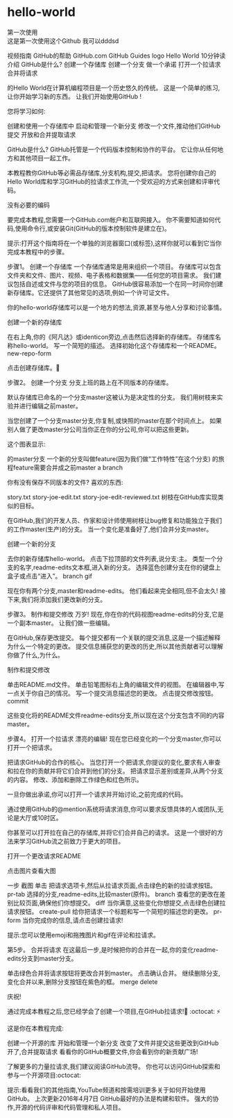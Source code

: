 # hello-world
第一次使用				                        
这是第一次使用这个Github
我可以dddsd

视频指南 GitHub的帮助 GitHub.com  GitHub Guides logo
Hello World
10分钟读
介绍
GitHub是什么?
创建一个存储库
创建一个分支
做一个承诺
打开一个拉请求
合并将请求

的Hello World在计算机编程项目是一个历史悠久的传统。 这是一个简单的练习,让你开始学习新的东西。 让我们开始使用GitHub !

您将学习如何:

创建和使用一个存储库中
启动和管理一个新分支
修改一个文件,推动他们GitHub提交
开放和合并提取请求

GitHub是什么?
GitHub托管是一个代码版本控制和协作的平台。 它让你从任何地方和其他项目一起工作。

本教程教你GitHub等必需品存储库,分支机构,提交,把请求。 您将创建你自己的Hello World库和学习GitHub的拉请求工作流,一个受欢迎的方式来创建和评审代码。

没有必要的编码

要完成本教程,您需要一个GitHub.com帐户和互联网接入。 你不需要知道如何代码,使用命令行,或安装Git(GitHub的版本控制软件是建立在)。

提示:打开这个指南将在一个单独的浏览器窗口(或标签),这样你就可以看到它当你完成本教程中的步骤。

步骤1。 创建一个存储库
一个存储库通常是用来组织一个项目。 存储库可以包含文件夹和文件、图片、视频、电子表格和数据集——任何您的项目需求。 我们建议包括自述或文件与您的项目的信息。 GitHub很容易添加一个在同一时间你创建新存储库。它还提供了其他常见的选项,例如一个许可证文件。

你的hello-world存储库可以是一个地方的想法,资源,甚至与他人分享和讨论事情。

创建一个新的存储库

在右上角,你的《阿凡达》或identicon旁边,点击然后选择新的存储库。
存储库名称hello-world。
写一个简短的描述。
选择初始化这个存储库和一个README。
new-repo-form

点击创建存储库。:tada:


步骤2。 创建一个分支
分支上班的路上在不同版本的存储库。

默认存储库已命名的一个分支master这被认为是决定性的分支。 我们用树枝来实验并进行编辑之前master。

当您创建了一个分支master分支,你复制,或快照的master在那个时间点上。 如果别人做了更改master分公司当你正在你的分公司,你可以把这些更新。

这个图表显示:

的master分支
一个新的分支叫做feature(因为我们做“工作特性”在这个分支)
的旅程feature需要合并成之前master
a branch

你有没有保存不同版本的文件? 喜欢的东西:

story.txt
story-joe-edit.txt
story-joe-edit-reviewed.txt
树枝在GitHub库实现类似的目标。

在GitHub,我们的开发人员、作家和设计师使用树枝让bug修复和功能独立于我们的工作master(生产)的分支。 当一个变化是准备好了,他们合并分支master。

创建一个新的分支

去你的新存储库hello-world。
点击下拉顶部的文件列表,说分支:主。
类型一个分支的名字,readme-edits文本框,进入新的分支。
选择蓝色创建分支在你的键盘上盒子或点击“进入”。
branch gif

现在你有两个分支,master和readme-edits。 他们看起来完全相同,但不会太久! 接下来,我们将添加我们更改新的分支。


步骤3。 制作和提交修改
万岁! 现在,你在你的代码视图readme-edits的分支,它是一个副本master。 让我们做一些编辑。

在GitHub,保存更改提交。 每个提交都有一个关联的提交消息,这是一个描述解释为什么一个特定的更改。 提交信息捕获您的更改的历史,所以其他贡献者可以理解你做了什么,为什么。

制作和提交修改

单击README.md文件。
单击铅笔图标右上角的编辑文件的视图。
在编辑器中,写一点关于你自己的情况。
写一个提交消息描述您的更改。
点击提交修改按钮。
commit

这些变化将的README文件readme-edits分支,所以现在这个分支包含不同的内容master。


步骤4。 打开一个拉请求
漂亮的编辑! 现在您已经变化的一个分支master,你可以打开一个把请求。

把请求GitHub的合作的核心。 当您打开一个把请求,你提议的变化,要求有人审查和拉在你的贡献并将它们合并到他们的分支。 把请求显示差别或差异,从两个分支的内容。 修改、添加和删除工作绿色和红色所示。

一旦你做出承诺,你可以打开一个请求并开始讨论,之前完成的代码。

通过使用GitHub的@mention系统将请求消息,你可以要求反馈具体的人或团队,无论是大厅或10时区。

你甚至可以打开拉在自己的存储库,并将它们合并自己的请求。 这是一个很好的方法来学习GitHub流之前致力于更大的项目。

打开一个更改请求README

点击图片查看大图

一步	截图
单击 把请求选项卡,然后从拉请求页面,点击绿色的新的拉请求按钮。	pr-tab
选择的分支,readme-edits,比较master(原件)。	branch
查看您的更改在差别比较页面,确保他们你想提交。	diff
当你满意,这些变化你想提交,点击绿色创建拉请求按钮。	create-pull
给你把请求一个标题和写一个简短的描述您的更改。	pr-form
当你完成你的信息,请点击创建拉请求!

提示:您可以使用emoji和拖拽图片和gif在评论和拉请求。

第5步。 合并将请求
在这最后一步,是时候把你的合并在一起,你的变化readme-edits分支到master分支。

单击绿色合并将请求按钮将更改合并到master。
点击确认合并。
继续删除分支,变化合并以来,删除分支按钮在紫色的框。
merge delete

庆祝!

通过完成本教程之后,您已经学会了创建一个项目,在GitHub拉请求!:tada: :octocat: :zap:

这是你在本教程完成:

创建一个开源的库
开始和管理一个新分支
改变了文件并提交这些更改到GitHub
开了,合并提取请求
看看你的GitHub概要文件,你会看到你的新贡献广场!

了解更多的力量拉请求,我们建议阅读GitHub流导。 你也可以访问GitHub探索和参与一个开源项目:octocat:

提示:看看我们的其他指南,YouTube频道和按需培训更多关于如何开始使用GitHub。
上次更新2016年4月7日
GitHub最好的办法是构建和软件。
强大的协作,开源的代码评审和代码管理和私人项目。
